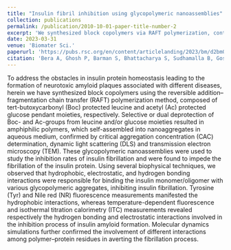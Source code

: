 ```yaml
---
title: "Insulin fibril inhibition using glycopolymeric nanoassemblies"
collection: publications
permalink: /publication/2010-10-01-paper-title-number-2
excerpt: 'We synthesized block copolymers via RAFT polymerization, containing Boc-protected leucine and Ac-protected glucose. Deprotection yielded amphiphilic polymers forming nano aggregates in water inhibited insulin fibrillation through hydrophobic, electrostatic, and hydrogen bonding interactions. Biophysical techniques confirmed the inhibition, with molecular dynamics simulations supporting the findings.'
date: 2023-03-31
venue: 'Biomater Sci.'
paperurl: 'https://pubs.rsc.org/en/content/articlelanding/2023/bm/d2bm02078e'
citation: 'Bera A, Ghosh P, Barman S, Bhattacharya S, Sudhamalla B, Goswami K, De P. Insulin fibril inhibition using glycopolymeric nanoassemblies. Biomater Sci. 2023 Mar 31:1-13.'
---
```


To address the obstacles in insulin protein homeostasis leading to the formation of neurotoxic amyloid plaques associated with different diseases, herein we have synthesized block copolymers using the reversible addition–fragmentation chain transfer (RAFT) polymerization method, composed of tert-butoxycarbonyl (Boc) protected leucine and acetyl (Ac) protected glucose pendant moieties, respectively. Selective or dual deprotection of Boc- and Ac-groups from leucine and/or glucose moieties resulted in amphiphilic polymers, which self-assembled into nanoaggregates in aqueous medium, confirmed by critical aggregation concentration (CAC) determination, dynamic light scattering (DLS) and transmission electron microscopy (TEM). These glycopolymeric nanoassemblies were used to study the inhibition rates of insulin fibrillation and were found to impede the fibrillation of the insulin protein. Using several biophysical techniques, we observed that hydrophobic, electrostatic, and hydrogen bonding interactions were responsible for binding the insulin monomer/oligomer with various glycopolymeric aggregates, inhibiting insulin fibrillation. Tyrosine (Tyr) and Nile red (NR) fluorescence measurements manifested the hydrophobic interactions, whereas temperature-dependent fluorescence and isothermal titration calorimetry (ITC) measurements revealed respectively the hydrogen bonding and electrostatic interactions involved in the inhibition process of insulin amyloid formation. Molecular dynamics simulations further confirmed the involvement of different interactions among polymer–protein residues in averting the fibrillation process.
